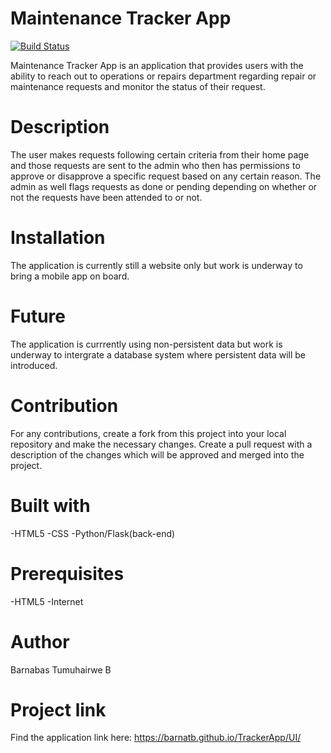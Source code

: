 # Maintenance Tracker App
[![Build Status](https://travis-ci.org/BarnaTB/TrackerApp.svg?branch=develop)](https://travis-ci.org/BarnaTB/TrackerApp)

Maintenance Tracker App is an application that provides users with the ability to reach out to operations or repairs department regarding repair or maintenance requests and monitor the status of their request.

# Description
The user makes requests following certain criteria from their home page and those requests are sent to the admin who then has permissions to approve or disapprove a specific request based on any certain reason.
The admin as well flags requests as done or pending depending on whether or not the requests have been attended to or not.

# Installation
The application is currently still a website only but work is underway to bring a mobile app on board.

# Future
The application is currrently using non-persistent data but work is underway to intergrate a database system where persistent data will be introduced.


# Contribution
For any contributions, create a fork from this project into your local repository and make the necessary changes. Create a pull request with a description of the changes which will be approved and merged into the project.

# Built with
-HTML5
-CSS
-Python/Flask(back-end)

# Prerequisites
-HTML5
-Internet

# Author
Barnabas Tumuhairwe B

# Project link
Find the application link here:
https://barnatb.github.io/TrackerApp/UI/